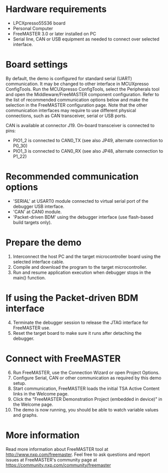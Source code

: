 Hardware requirements
=====================
- LPCXpresso55S36 board
- Personal Computer
- FreeMASTER 3.0 or later installed on PC
- Serial line, CAN or USB equipment as needed to connect over selected interface.

Board settings
============
By default, the demo is configured for standard serial (UART) communication. It may
be changed to other interface in MCUXpresso ConfigTools. Run the MCUXpresso ConfigTools, 
select the Peripherals tool and open the Middleware/FreeMASTER component configuration.
Refer to the list of recommended communication options below and make the selection in 
the FreeMASTER configuration page. Note that the other communication interfaces may require
to use different physical connections, such as CAN transceiver, serial or USB ports. 

CAN is available at connector J19. On-board transceiver is connected to pins:
- PIO1_2 is connected to CAN0_TX (see also JP49, alternate connection to P0_30)
- PIO1_3 is connected to CAN0_RX (see also JP48, alternate connection to P1_22)

Recommended communication options 
=================================
- 'SERIAL' at USART0 module connected to virtual serial port of the debugger USB interface.
- 'CAN' at CAN0 module.
- 'Packet-driven BDM' using the debugger interface (use flash-based build targets only).

Prepare the demo
===============
1.  Interconnect the host PC and the target microcontroller board using the selected 
    interface cable.
2.  Compile and download the program to the target microcontroller.
3.  Run and resume application execution when debugger stops in the main() function.

If using the Packet-driven BDM interface
========================================
4.  Terminate the debugger session to release the JTAG interface for FreeMASTER use.
5.  Reset the target board to make sure it runs after detaching the debugger.

Connect with FreeMASTER
=======================
6.  Run FreeMASTER, use the Connection Wizard or open Project Options.
7.  Configure Serial, CAN or other communication as required by this demo setup.
8.  Start communication, FreeMASTER loads the initial TSA Active Content links in the Welcome page.
9.  Click the "FreeMASTER Demonstration Project (embedded in device)" in the Welcome page.
10. The demo is now running, you should be able to watch variable values and graphs.

More information
================
Read more information about FreeMASTER tool at http://www.nxp.com/freemaster.
Feel free to ask questions and report issues at FreeMASTER's 
community page at https://community.nxp.com/community/freemaster

